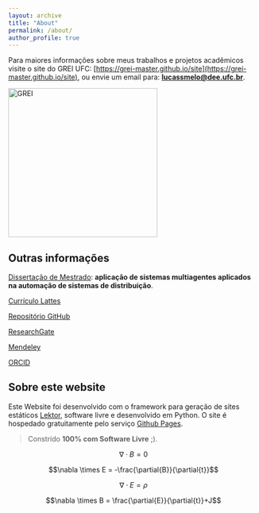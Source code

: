 ```yaml
---
layout: archive
title: "About"
permalink: /about/
author_profile: true
---
```


Para maiores informações sobre meus trabalhos e projetos acadêmicos visite o site do GREI UFC: [https://grei-master.github.io/site](https://grei-master.github.io/site), ou envie um email para: **lucassmelo@dee.ufc.br**.
<br>

<div class="text-center">
    <a href="https://grei-master.github.io/site">
        <img src="{{ '/assets/images/GREI_Logo.png'|url }}" alt="GREI" width="300">
    </a>
</div>

## Outras informações

[Dissertação de Mestrado](http://www.repositorio.ufc.br/handle/riufc/13773): **aplicação de sistemas multiagentes aplicados na automação de sistemas de distribuição**.

[Currículo Lattes](http://lattes.cnpq.br/7082243734904289)

[Repositório GitHub](https://github.com/lucassm)

[ResearchGate](https://www.researchgate.net/profile/Lucas_Melo9)

[Mendeley](https://www.mendeley.com/profiles/lucas--melo/)

[ORCID](http://orcid.org/0000-0001-5488-6124)

## Sobre este website

Este Website foi desenvolvido com o framework para geração de sites estáticos [Lektor](https://getlektor.com), software livre e desenvolvido em Python. O site é hospedado gratuitamente pelo serviço [Github Pages](https://pages.github.com).

> Constrído **100% com Software Livre** ;).


$$\nabla \cdot B = 0$$

$$\nabla \times E = -\frac{\partial{B}}{\partial{t}}$$

$$\nabla \cdot E = \rho$$

$$\nabla \times B = \frac{\partial{E}}{\partial{t}}+J$$